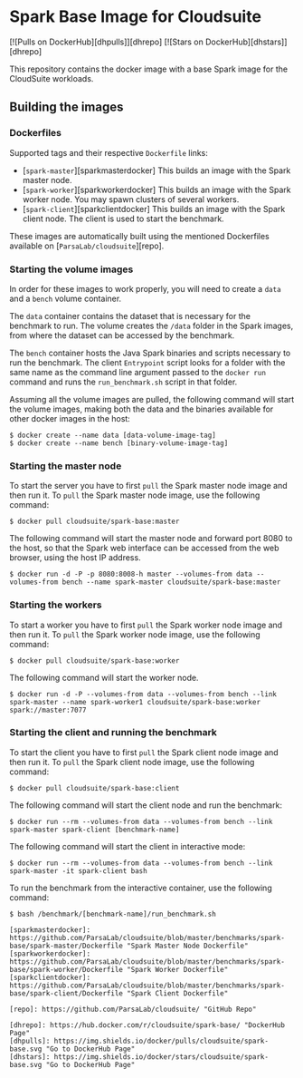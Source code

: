 Spark Base Image for Cloudsuite
==========

[![Pulls on DockerHub][dhpulls]][dhrepo]
[![Stars on DockerHub][dhstars]][dhrepo]

This repository contains the docker image with a base Spark image for the CloudSuite workloads.

## Building the images ##

### Dockerfiles ###

Supported tags and their respective `Dockerfile` links:
- [`spark-master`][sparkmasterdocker] This builds an image with the Spark master node.
- [`spark-worker`][sparkworkerdocker] This builds an image with the Spark worker node. You may spawn clusters of several workers.
- [`spark-client`][sparkclientdocker] This builds an image with the Spark client node. The client is used to start the benchmark.

These images are automatically built using the mentioned Dockerfiles available on [`ParsaLab/cloudsuite`][repo].

### Starting the volume images ###

In order for these images to work properly, you will need to create a `data` and a `bench` volume container.

The `data` container contains the dataset that is necessary for the benchmark to run. The volume creates the `/data` folder in the Spark images, from where the dataset can be accessed by the benchmark.

The `bench` container hosts the Java Spark binaries and scripts necessary to run the benchmark. The client `Entrypoint` script looks for a folder with the same name as the command line argument passed to the `docker run` command and runs the `run_benchmark.sh` script in that folder.

Assuming all the volume images are pulled, the following command will start the volume images, making both the data and the binaries available for other docker images in the host:

    $ docker create --name data [data-volume-image-tag]
    $ docker create --name bench [binary-volume-image-tag]

### Starting the master node ###

To start the server you have to first `pull` the Spark master node image and then run it. To `pull` the Spark master node image, use the following command:

    $ docker pull cloudsuite/spark-base:master

The following command will start the master node and forward port 8080 to the host, so that the Spark web interface can be accessed from the web browser, using the host IP address.

    $ docker run -d -P -p 8080:8008-h master --volumes-from data --volumes-from bench --name spark-master cloudsuite/spark-base:master

### Starting the workers ###

To start a worker you have to first `pull` the Spark worker node image and then run it. To `pull` the Spark worker node image, use the following command:

    $ docker pull cloudsuite/spark-base:worker

The following command will start the worker node.

    $ docker run -d -P --volumes-from data --volumes-from bench --link spark-master --name spark-worker1 cloudsuite/spark-base:worker spark://master:7077

### Starting the client and running the benchmark ###

To start the client you have to first `pull` the Spark client node image and then run it. To `pull` the Spark client node image, use the following command:

    $ docker pull cloudsuite/spark-base:client

The following command will start the client node and run the benchmark:

    $ docker run --rm --volumes-from data --volumes-from bench --link spark-master spark-client [benchmark-name]

The following command will start the client in interactive mode:

    $ docker run --rm --volumes-from data --volumes-from bench --link spark-master -it spark-client bash

To run the benchmark from the interactive container, use the following command:

    $ bash /benchmark/[benchmark-name]/run_benchmark.sh

    [sparkmasterdocker]: https://github.com/ParsaLab/cloudsuite/blob/master/benchmarks/spark-base/spark-master/Dockerfile "Spark Master Node Dockerfile"
    [sparkworkerdocker]: https://github.com/ParsaLab/cloudsuite/blob/master/benchmarks/spark-base/spark-worker/Dockerfile "Spark Worker Dockerfile"
    [sparkclientdocker]: https://github.com/ParsaLab/cloudsuite/blob/master/benchmarks/spark-base/spark-client/Dockerfile "Spark Client Dockerfile"

    [repo]: https://github.com/ParsaLab/cloudsuite/ "GitHub Repo"

    [dhrepo]: https://hub.docker.com/r/cloudsuite/spark-base/ "DockerHub Page"
    [dhpulls]: https://img.shields.io/docker/pulls/cloudsuite/spark-base.svg "Go to DockerHub Page"
    [dhstars]: https://img.shields.io/docker/stars/cloudsuite/spark-base.svg "Go to DockerHub Page"

